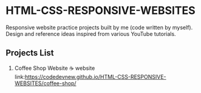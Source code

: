 # HTML-CSS-RESPONSIVE-WEBSITES
Responsive website practice projects built by me (code written by myself). Design and reference ideas inspired from various YouTube tutorials.
## Projects List
1. Coffee Shop Website ☕  website link:https://codedevnew.github.io/HTML-CSS-RESPONSIVE-WEBSITES/coffee-shop/
